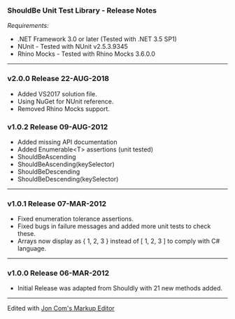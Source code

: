 


### ShouldBe Unit Test Library - Release Notes

*Requirements:*

* .NET Framework 3.0 or later (Tested with .NET 3.5 SP1)
* NUnit - Tested with NUnit v2.5.3.9345
* Rhino Mocks - Tested with Rhino Mocks 3.6.0.0

---
### v2.0.0 Release  22-AUG-2018
* Added VS2017 solution file.
* Using NuGet for NUnit reference.
* Removed Rhino Mocks support.

### v1.0.2 Release  09-AUG-2012
* Added missing API documentation
* Added Enumerable&lt;T&gt; assertions (unit tested)
 * ShouldBeAscending
 * ShouldBeAscending(keySelector)
 * ShouldBeDescending 
 * ShouldBeDescending(keySelector)

---
### v1.0.1 Release  07-MAR-2012

* Fixed enumeration tolerance assertions.
* Fixed bugs in failure messages and added more unit tests to check these.
* Arrays now display as { 1, 2, 3 } instead of [ 1, 2, 3 ]  to comply with C# language.

---
### v1.0.0 Release  06-MAR-2012

* Initial Release was adapted from Shouldly with 21 new methods added.

---
Edited with [Jon Com's Markup Editor](http://joncom.be/experiments/markdown-editor/edit/)